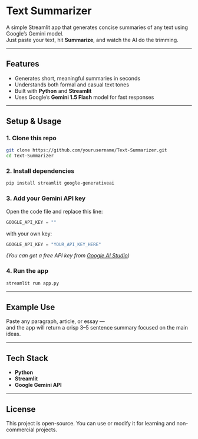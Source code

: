 # Text Summarizer 

A simple Streamlit app that generates concise summaries of any text using Google’s Gemini model.  
Just paste your text, hit **Summarize**, and watch the AI do the trimming.

---

## Features
- Generates short, meaningful summaries in seconds  
- Understands both formal and casual text tones  
- Built with **Python** and **Streamlit**  
- Uses Google’s **Gemini 1.5 Flash** model for fast responses  

---

## Setup & Usage

### 1. Clone this repo
```bash
git clone https://github.com/yourusername/Text-Summarizer.git
cd Text-Summarizer
```

### 2. Install dependencies
```bash
pip install streamlit google-generativeai
```

### 3. Add your Gemini API key  
Open the code file and replace this line:
```python
GOOGLE_API_KEY = ""
```
with your own key:
```python
GOOGLE_API_KEY = "YOUR_API_KEY_HERE"
```

*(You can get a free API key from [Google AI Studio](https://aistudio.google.com/app/apikey))*

### 4. Run the app
```bash
streamlit run app.py
```

---

## Example Use
Paste any paragraph, article, or essay —  
and the app will return a crisp 3–5 sentence summary focused on the main ideas.

---

## Tech Stack
- **Python**  
- **Streamlit**  
- **Google Gemini API**

---

## License
This project is open-source. You can use or modify it for learning and non-commercial projects.
